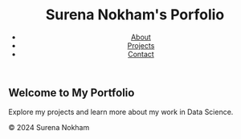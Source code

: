 <html lang="en">
<head>
    <meta charset="UTF-8">
    <meta name="viewport" content="width=device-width, initial-scale=1.0">
    <link rel="stylesheet" href="assets/css/styles.css">
</head>
<body>
    <header>
        <h1>Surena Nokham's Porfolio</h1>
        <nav>
            <ul>
                <li><a href="about.html">About</a></li>
                <li><a href="projects.html">Projects</a></li>
                <li><a href="contact.html">Contact</a></li>
            </ul>
        </nav>
    </header>
    <main>
        <section id="intro">
            <h2>Welcome to My Portfolio</h2>
            <p>Explore my projects and learn more about my work in Data Science.</p>
        </section>
    </main>
    <footer>
        <p>&copy; 2024 Surena Nokham</p>
    </footer>
</body>
</html>

